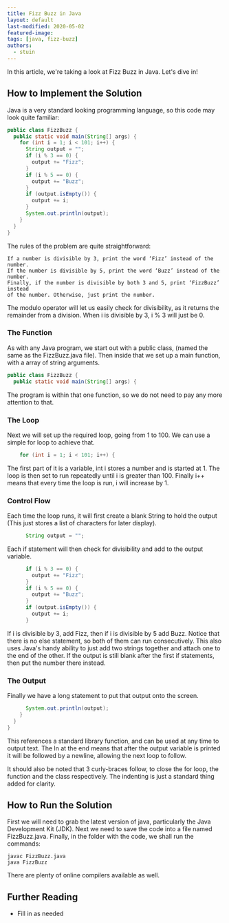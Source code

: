```yaml
---
title: Fizz Buzz in Java
layout: default
last-modified: 2020-05-02
featured-image: 
tags: [java, fizz-buzz]
authors:
  - stuin
---
```


In this article, we're taking a look at Fizz Buzz in Java. Let's dive in!

## How to Implement the Solution

Java is a very standard looking programming language, so this code may look quite familiar:

```java
public class FizzBuzz {
  public static void main(String[] args) {
    for (int i = 1; i < 101; i++) {
      String output = "";
      if (i % 3 == 0) {
        output += "Fizz";
      }
      if (i % 5 == 0) {
        output += "Buzz";
      }
      if (output.isEmpty()) {
        output += i;
      }
      System.out.println(output);
    }
  }
}
```

The rules of the problem are quite straightforward:

    If a number is divisible by 3, print the word ‘Fizz’ instead of the number. 
    If the number is divisible by 5, print the word ‘Buzz’ instead of the number. 
    Finally, if the number is divisible by both 3 and 5, print ‘FizzBuzz’ instead 
    of the number. Otherwise, just print the number.

The modulo operator will let us easily check for divisibility, as it returns the remainder 
from a division. When i is divisible by 3, i % 3 will just be 0.

### The Function

As with any Java program, we start out with a public class, (named the same as the 
FizzBuzz.java file). Then inside that we set up a main function, with a array of string arguments.

```java
public class FizzBuzz {
  public static void main(String[] args) {
```

The program is within that one function, so we do not need to pay any more attention to that.

### The Loop

Next we will set up the required loop, going from 1 to 100. We can use a simple for 
loop to achieve that.

```java
    for (int i = 1; i < 101; i++) {
```

The first part of it is a variable, int i stores a number and is started at 1. 
The loop is then set to run repeatedly until i is greater than 100. Finally i++ means 
that every time the loop is run, i will increase by 1.

### Control Flow

Each time the loop runs, it will first create a blank String to hold the output 
(This just stores a list of characters for later display).

```java
      String output = "";
```

Each if statement will then check for divisibility and add to the output variable.

```java
      if (i % 3 == 0) {
        output += "Fizz";
      }
      if (i % 5 == 0) {
        output += "Buzz";
      }
      if (output.isEmpty()) {
        output += i;
      }
```

If i is divisible by 3, add Fizz, then if i is divisible by 5 add Buzz. Notice 
that there is no else statement, so both of them can run consecutively. This 
also uses Java's handy ability to just add two strings together and attach one 
to the end of the other. If the output is still blank after the first if 
statements, then put the number there instead.

### The Output

Finally we have a long statement to put that output onto the screen.

```java
      System.out.println(output);
    }
  }
}
```

This references a standard library function, and can be used at any time to output 
text. The ln at the end means that after the output variable is printed it will 
be followed by a newline, allowing the next loop to follow.

It should also be noted that 3 curly-braces follow, to close the for loop, the 
function and the class respectively. The indenting is just a standard thing added
for clarity.

## How to Run the Solution

First we will need to grab the latest version of java, particularly the Java 
Development Kit (JDK). Next we need to save the code into a file named 
FizzBuzz.java. Finally, in the folder with the code, we shall run the commands:

```console
javac FizzBuzz.java
java FizzBuzz
```

There are plenty of online compilers available as well.

## Further Reading

- Fill in as needed
